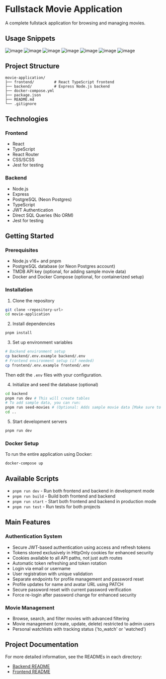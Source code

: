 # Fullstack Movie Application

A complete fullstack application for browsing and managing movies.

## Usage Snippets

![image](https://github.com/user-attachments/assets/d754edbc-cfd6-4307-b098-1eeb7e05ccb9)
![image](https://github.com/user-attachments/assets/85542035-a231-4aed-a94c-ef978fa18aa3)
![image](https://github.com/user-attachments/assets/309250e5-a003-4857-bb8e-3e79015c9afc)
![image](https://github.com/user-attachments/assets/c74342ed-711d-4a0e-af72-02b610705e41)
![image](https://github.com/user-attachments/assets/1eb6981d-3706-4643-9b36-9e216ae34af8)
![image](https://github.com/user-attachments/assets/9a29c557-5852-4d64-9cd4-c05b2e06f780)
![image](https://github.com/user-attachments/assets/32998694-bfed-42fd-85af-e978972cc558)

## Project Structure

```
movie-application/
├── frontend/         # React TypeScript frontend
├── backend/          # Express Node.js backend
├── docker-compose.yml
├── package.json
├── README.md
└── .gitignore
```

## Technologies

### Frontend

- React
- TypeScript
- React Router
- CSS/SCSS
- Jest for testing

### Backend

- Node.js
- Express
- PostgreSQL (Neon Postgres)
- TypeScript
- JWT Authentication
- Direct SQL Queries (No ORM)
- Jest for testing

## Getting Started

### Prerequisites

- Node.js v16+ and pnpm
- PostgreSQL database (or Neon Postgres account)
- TMDB API key (optional, for adding sample movie data)
- Docker and Docker Compose (optional, for containerized setup)

### Installation

1. Clone the repository

```bash
git clone <repository-url>
cd movie-application
```

2. Install dependencies

```bash
pnpm install
```

3. Set up environment variables

```bash
# Backend environment setup
cp backend/.env.example backend/.env
# Frontend environment setup (if needed)
cp frontend/.env.example frontend/.env
```

Then edit the `.env` files with your configuration.

4. Initialize and seed the database (optional)

```bash
cd backend
pnpm run dev # This will create tables
# To add sample data, you can run:
pnpm run seed-movies # (Optional: Adds sample movie data [Make sure to provide TMDB_API_KEY in the .env file])
cd ..
```

5. Start development servers

```bash
pnpm run dev
```

### Docker Setup

To run the entire application using Docker:

```bash
docker-compose up
```

## Available Scripts

- `pnpm run dev` - Run both frontend and backend in development mode
- `pnpm run build` - Build both frontend and backend
- `pnpm run start` - Start both frontend and backend in production mode
- `pnpm run test` - Run tests for both projects

## Main Features

### Authentication System

- Secure JWT-based authentication using access and refresh tokens
- Tokens stored exclusively in HttpOnly cookies for enhanced security
- Cookies available to all API paths, not just auth routes
- Automatic token refreshing and token rotation
- Login via email or username
- User registration with unique validation
- Separate endpoints for profile management and password reset
- Profile updates for name and avatar URL using PATCH
- Secure password reset with current password verification
- Force re-login after password change for enhanced security

### Movie Management

- Browse, search, and filter movies with advanced filtering
- Movie management (create, update, delete) restricted to admin users
- Personal watchlists with tracking status ('to_watch' or 'watched')

## Project Documentation

For more detailed information, see the READMEs in each directory:

- [Backend README](./backend/README.md)
- [Frontend README](./frontend/README.md)
